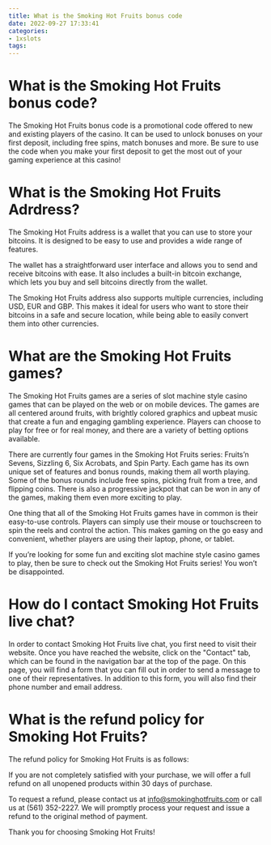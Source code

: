 ```yaml
---
title: What is the Smoking Hot Fruits bonus code
date: 2022-09-27 17:33:41
categories:
- 1xslots
tags:
---
```



#  What is the Smoking Hot Fruits bonus code?

The Smoking Hot Fruits bonus code is a promotional code offered to new and existing players of the casino. It can be used to unlock bonuses on your first deposit, including free spins, match bonuses and more. Be sure to use the code when you make your first deposit to get the most out of your gaming experience at this casino!

#  What is the Smoking Hot Fruits Adrdress?

The Smoking Hot Fruits address is a wallet that you can use to store your bitcoins. It is designed to be easy to use and provides a wide range of features.

The wallet has a straightforward user interface and allows you to send and receive bitcoins with ease. It also includes a built-in bitcoin exchange, which lets you buy and sell bitcoins directly from the wallet.

The Smoking Hot Fruits address also supports multiple currencies, including USD, EUR and GBP. This makes it ideal for users who want to store their bitcoins in a safe and secure location, while being able to easily convert them into other currencies.

#  What are the Smoking Hot Fruits games?

The Smoking Hot Fruits games are a series of slot machine style casino games that can be played on the web or on mobile devices. The games are all centered around fruits, with brightly colored graphics and upbeat music that create a fun and engaging gambling experience. Players can choose to play for free or for real money, and there are a variety of betting options available.

There are currently four games in the Smoking Hot Fruits series: Fruits’n Sevens, Sizzling 6, Six Acrobats, and Spin Party. Each game has its own unique set of features and bonus rounds, making them all worth playing. Some of the bonus rounds include free spins, picking fruit from a tree, and flipping coins. There is also a progressive jackpot that can be won in any of the games, making them even more exciting to play.

One thing that all of the Smoking Hot Fruits games have in common is their easy-to-use controls. Players can simply use their mouse or touchscreen to spin the reels and control the action. This makes gaming on the go easy and convenient, whether players are using their laptop, phone, or tablet.

If you’re looking for some fun and exciting slot machine style casino games to play, then be sure to check out the Smoking Hot Fruits series! You won’t be disappointed.

#  How do I contact Smoking Hot Fruits live chat?

In order to contact Smoking Hot Fruits live chat, you first need to visit their website. Once you have reached the website, click on the "Contact" tab, which can be found in the navigation bar at the top of the page. On this page, you will find a form that you can fill out in order to send a message to one of their representatives. In addition to this form, you will also find their phone number and email address.

#  What is the refund policy for Smoking Hot Fruits?

The refund policy for Smoking Hot Fruits is as follows:

If you are not completely satisfied with your purchase, we will offer a full refund on all unopened products within 30 days of purchase.

To request a refund, please contact us at info@smokinghotfruits.com or call us at (561) 352-2227. We will promptly process your request and issue a refund to the original method of payment.

Thank you for choosing Smoking Hot Fruits!